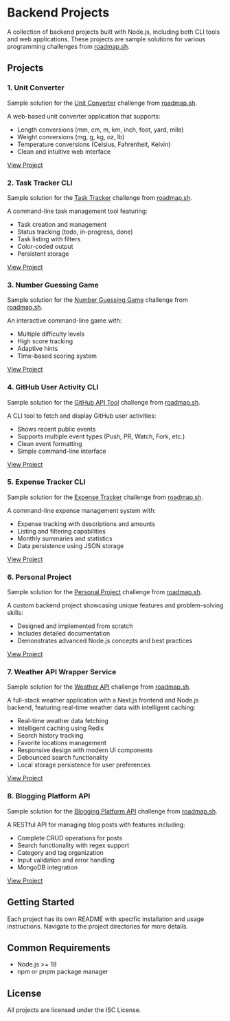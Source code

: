 # Backend Projects

A collection of backend projects built with Node.js, including both CLI tools and web applications. These projects are sample solutions for various programming challenges from [roadmap.sh](https://roadmap.sh/).

## Projects

### 1. Unit Converter

Sample solution for the [Unit Converter](https://roadmap.sh/projects/unit-converter) challenge from [roadmap.sh](https://roadmap.sh/).

A web-based unit converter application that supports:

- Length conversions (mm, cm, m, km, inch, foot, yard, mile)
- Weight conversions (mg, g, kg, oz, lb)
- Temperature conversions (Celsius, Fahrenheit, Kelvin)
- Clean and intuitive web interface

[View Project](./unit-converter)

### 2. Task Tracker CLI

Sample solution for the [Task Tracker](https://roadmap.sh/projects/task-tracker) challenge from [roadmap.sh](https://roadmap.sh/).

A command-line task management tool featuring:

- Task creation and management
- Status tracking (todo, in-progress, done)
- Task listing with filters
- Color-coded output
- Persistent storage

[View Project](./task-tracker-cli)

### 3. Number Guessing Game

Sample solution for the [Number Guessing Game](https://roadmap.sh/projects/number-guessing-game) challenge from [roadmap.sh](https://roadmap.sh/).

An interactive command-line game with:

- Multiple difficulty levels
- High score tracking
- Adaptive hints
- Time-based scoring system

[View Project](./number-guessing-game)

### 4. GitHub User Activity CLI

Sample solution for the [GitHub API Tool](https://roadmap.sh/projects/github-api-tool) challenge from [roadmap.sh](https://roadmap.sh/).

A CLI tool to fetch and display GitHub user activities:

- Shows recent public events
- Supports multiple event types (Push, PR, Watch, Fork, etc.)
- Clean event formatting
- Simple command-line interface

[View Project](./github-user-activity)

### 5. Expense Tracker CLI

Sample solution for the [Expense Tracker](https://roadmap.sh/projects/expense-tracker) challenge from [roadmap.sh](https://roadmap.sh/).

A command-line expense management system with:

- Expense tracking with descriptions and amounts
- Listing and filtering capabilities
- Monthly summaries and statistics
- Data persistence using JSON storage

[View Project](./expense-tracker)

### 6. Personal Project

Sample solution for the [Personal Project](https://roadmap.sh/projects/personal-blog) challenge from [roadmap.sh](https://roadmap.sh/).

A custom backend project showcasing unique features and problem-solving skills:

- Designed and implemented from scratch
- Includes detailed documentation
- Demonstrates advanced Node.js concepts and best practices

[View Project](./personal-project)

### 7. Weather API Wrapper Service

Sample solution for the [Weather API](https://roadmap.sh/projects/weather-api-wrapper-service) challenge from [roadmap.sh](https://roadmap.sh/).

A full-stack weather application with a Next.js frontend and Node.js backend, featuring real-time weather data with intelligent caching:

- Real-time weather data fetching
- Intelligent caching using Redis
- Search history tracking
- Favorite locations management
- Responsive design with modern UI components
- Debounced search functionality
- Local storage persistence for user preferences

[View Project](./weather-api-wrapper-service)

### 8. Blogging Platform API

Sample solution for the [Blogging Platform API](https://roadmap.sh/projects/blogging-platform-api) challenge from [roadmap.sh](https://roadmap.sh/).

A RESTful API for managing blog posts with features including:

- Complete CRUD operations for posts
- Search functionality with regex support
- Category and tag organization
- Input validation and error handling
- MongoDB integration

[View Project](./blogging-platform-api)

## Getting Started

Each project has its own README with specific installation and usage instructions. Navigate to the project directories for more details.

## Common Requirements

- Node.js >= 18
- npm or pnpm package manager

## License

All projects are licensed under the ISC License.
